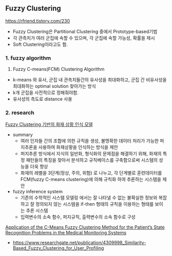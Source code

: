 ## Fuzzy Clustering
https://rfriend.tistory.com/230
- Fuzzy Clustering은 Partitional Clustering 중에서 Prototype-based기법
- 각 관측치가 여러 군집에 속할 수 있으며, 각 군집에 속할 가능성, 확률을 제시
- Soft Clustering이라고도 함.

### 1. fuzzy algorithm
1) Fuzzy C-means(FCM) Clustering Algorithm
- k-means 와 유사, 군집 내 관측치들간의 유사성을 최대화하고, 군집 간 비유사성을 최대화하는 optimal solution 찾아가는 방식
- k개 군집을 사전적으로 정해줘야함.
- 유사성의 측도로 distance 사용

### 2. research
[Fuzzy Clustering 기반의 화재 상황 인식 모델](https://scienceon.kisti.re.kr/commons/util/originalView.do?cn=JAKO201125736639827&oCn=JAKO201125736639827&dbt=JAKO&journal=NJOU00423616)
- summary
	-  여러 인자들 간의 조합에 의한 규칙을 생성, 불명확한 데이터 처리가 가능한 퍼지추론을 사용하여 화재상황을 인식하는 방식을 제안
	-  퍼지추론 방식에서 지식의 일반화, 형식화의 문제점을 해결하기 위해, 화재의 특정 패턴들의 특징을 찾아서 분석하고 규칙베이스를 구축함으로써 시스템의 성능을 더욱 향상
	-  화재의 레벨을 3단계(정상, 주의, 위험) 로 나누고, 각 단계별로 훈련데이터를 FCM(fuzzy C-means clustering)에 의해 규칙화 하여 추론하는 시스템을 제안
- fuzzy inference system
	- 기존의 수학적인 시스템 모델링 에서는 잘 나타낼 수 없는 불확실한 정보와 복잡하고 잘 정의되지 않는 시스템을 if-then 형태의 규칙을 이용하는 형태를 보이는 추론 시스템
	-  입력변수의 소속 함수, 퍼지규칙, 출력변수의 소속 함수로 구성

[Application of the C-Means Fuzzy Clustering Method for the Patient’s State Recognition Problems in the Medical Monitoring Systems](http://ceur-ws.org/Vol-2362/paper20.pdf)
- https://www.researchgate.net/publication/4309998_Similarity-Based_Fuzzy_Clustering_for_User_Profiling
